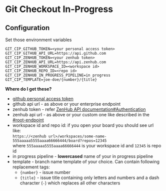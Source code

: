 # Git Checkout In-Progress

## Configuration

Set those environment variables

```
GIT_CIP_GITHUB_TOKEN=<your personal access token>
GIT_CIP_GITHUB_API_URL=https://api.github.com
GIT_CIP_ZENHUB_TOKEN=<your zenhub token>
GIT_CIP_ZENHUB_API_URL=https://api.zenhub.com
GIT_CIP_ZENHUB_WORKSPACE_ID=<workspace id>
GIT_CIP_ZENHUB_REPO_ID=<repo id>
GIT_CIP_ZENHUB_IN_PROGRESS_PIPELINE=in progress
GIT_CIP_TEMPLATE=joe-doe/{number}/{title}
```

**Where do I get these?**

- [github personal access token](https://docs.github.com/en/authentication/keeping-your-account-and-data-secure/creating-a-personal-access-token)
- github api url - as above or your enterprise endpoint
- zenhub token - refer [ZenHub API documentation#Authentication](https://github.com/ZenHubIO/API#authentication)
- zenhub api url - as above or your custom one like described in the [#root-endpoint](https://github.com/ZenHubIO/API#root-endpoint)
- workspace id and repo id:
  if you open your board you should see url like:  
  `https://<zenhub url>/workspaces/some-name-555aaaaa5555aaaa66666444/board?repos=12345`  
  where `555aaaaa5555aaaa66666444` is your workspace id and `12345` is repo id
- in progress pipeline - **lowercased** name of your in progress pipeline
- template - branch name template of your choice. Can contain following replacement tags:
  - `{number}` - issue number
  - `{title}` - issue title containing only letters and numbers and a dash character (`-`) which replaces all other characters
